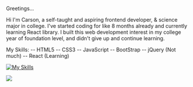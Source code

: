 Greetings...

Hi I'm Carson, a self-taught and aspiring frontend developer, & science major in college. I've started coding for like 8 months already and currently learning React library. I built this web development interest in my college year of foundation level, and didn't give up and continue learning.

My Skills:
-- HTML5
-- CSS3
-- JavaScript
-- BootStrap
-- jQuery (Not much)
-- React (Learning)

[![My Skills](https://skills.thijs.gg/icons?=html,css,js,bootstrap,jquery,react)](https://skills.thijs.gg)


<img src="https://github-readme-stats/api/top-langs?username=zluvsand"/>
